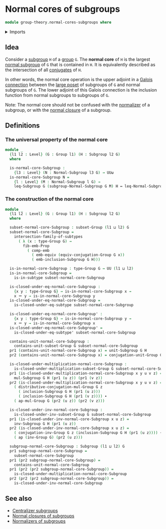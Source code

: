 # Normal cores of subgroups

```agda
module group-theory.normal-cores-subgroups where
```

<details><summary>Imports</summary>

```agda
open import foundation.action-on-identifications-functions
open import foundation.dependent-pair-types
open import foundation.embeddings
open import foundation.equivalences
open import foundation.function-types
open import foundation.identity-types
open import foundation.intersections-subtypes
open import foundation.logical-equivalences
open import foundation.propositional-maps
open import foundation.subtypes
open import foundation.universe-levels

open import group-theory.conjugation
open import group-theory.groups
open import group-theory.normal-subgroups
open import group-theory.subgroups
open import group-theory.subsets-groups
```

</details>

## Idea

Consider a [subgroup](group-theory.subgroups.md) `H` of a
[group](group-theory.groups.md) `G`. The **normal core** of `H` is the largest
[normal subgroup](group-theory.normal-subgroups.md) of `G` that is contained in
`H`. It is equivalently described as the intersection of all
[conjugates](group-theory.conjugation.md) of `H`.

In other words, the normal core operation is the upper adjoint in a
[Galois connection](order-theory.galois-connections-large-posets.md) between the
[large poset](order-theory.large-posets.md) of subgroups of `G` and normal
subgroups of `G`. The lower adjoint of this Galois connection is the inclusion
function from normal subgroups to subgroups of `G`.

Note: The normal core should not be confused with the
[normalizer](group-theory.normalizer-subgroups.md) of a subgroup, or with the
[normal closure](group-theory.normal-closures-subgroups.md) of a subgroup.

## Definitions

### The universal property of the normal core

```agda
module _
  {l1 l2 : Level} (G : Group l1) (H : Subgroup l2 G)
  where

  is-normal-core-Subgroup :
    {l3 : Level} (N : Normal-Subgroup l3 G) → UUω
  is-normal-core-Subgroup N =
    {l : Level} (M : Normal-Subgroup l G) →
    leq-Subgroup G (subgroup-Normal-Subgroup G M) H ↔ leq-Normal-Subgroup G N M
```

### The construction of the normal core

```agda
module _
  {l1 l2 : Level} (G : Group l1) (H : Subgroup l2 G)
  where

  subset-normal-core-Subgroup : subset-Group (l1 ⊔ l2) G
  subset-normal-core-Subgroup =
    intersection-family-of-subtypes
      ( λ (x : type-Group G) →
        fib-emb-Prop
          ( comp-emb
            ( emb-equiv (equiv-conjugation-Group G x))
            ( emb-inclusion-Subgroup G H)))

  is-in-normal-core-Subgroup : type-Group G → UU (l1 ⊔ l2)
  is-in-normal-core-Subgroup =
    is-in-subtype subset-normal-core-Subgroup

  is-closed-under-eq-normal-core-Subgroup :
    {x y : type-Group G} → is-in-normal-core-Subgroup x →
    x ＝ y → is-in-normal-core-Subgroup y
  is-closed-under-eq-normal-core-Subgroup =
    is-closed-under-eq-subtype subset-normal-core-Subgroup

  is-closed-under-eq-normal-core-Subgroup' :
    {x y : type-Group G} → is-in-normal-core-Subgroup y →
    x ＝ y → is-in-normal-core-Subgroup x
  is-closed-under-eq-normal-core-Subgroup' =
    is-closed-under-eq-subtype' subset-normal-core-Subgroup

  contains-unit-normal-core-Subgroup :
    contains-unit-subset-Group G subset-normal-core-Subgroup
  pr1 (contains-unit-normal-core-Subgroup x) = unit-Subgroup G H
  pr2 (contains-unit-normal-core-Subgroup x) = conjugation-unit-Group G x

  is-closed-under-multiplication-normal-core-Subgroup :
    is-closed-under-multiplication-subset-Group G subset-normal-core-Subgroup
  pr1 (is-closed-under-multiplication-normal-core-Subgroup x y u v z) =
    mul-Subgroup G H (pr1 (u z)) (pr1 (v z))
  pr2 (is-closed-under-multiplication-normal-core-Subgroup x y u v z) =
    ( distributive-conjugation-mul-Group G z
      ( inclusion-Subgroup G H (pr1 (u z)))
      ( inclusion-Subgroup G H (pr1 (v z)))) ∙
    ( ap-mul-Group G (pr2 (u z)) (pr2 (v z)))

  is-closed-under-inv-normal-core-Subgroup :
    is-closed-under-inv-subset-Group G subset-normal-core-Subgroup
  pr1 (is-closed-under-inv-normal-core-Subgroup x u z) =
    inv-Subgroup G H (pr1 (u z))
  pr2 (is-closed-under-inv-normal-core-Subgroup x u z) =
    ( conjugation-inv-Group G z (inclusion-Subgroup G H (pr1 (u z)))) ∙
    ( ap (inv-Group G) (pr2 (u z)))

  subgroup-normal-core-Subgroup : Subgroup (l1 ⊔ l2) G
  pr1 subgroup-normal-core-Subgroup =
    subset-normal-core-Subgroup
  pr1 (pr2 subgroup-normal-core-Subgroup) =
    contains-unit-normal-core-Subgroup
  pr1 (pr2 (pr2 subgroup-normal-core-Subgroup)) =
    is-closed-under-multiplication-normal-core-Subgroup
  pr2 (pr2 (pr2 subgroup-normal-core-Subgroup)) =
    is-closed-under-inv-normal-core-Subgroup
```

## See also

- [Centralizer subgroups](group-theory.centralizer-subgroups.md)
- [Normal closures of subgroups](group-theory.normal-closures-subgroups.md)
- [Normalizers of subgroups](group-theory.normalizer-subgroups.md)
